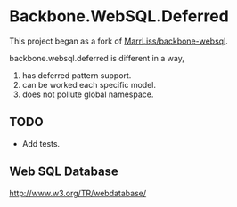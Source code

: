 # Backbone.WebSQL.Deferred

This project began as a fork of [MarrLiss/backbone-websql](https://github.com/MarrLiss/backbone-websql).

backbone.websql.deferred is different in a way,

1. has deferred pattern support.
1. can be worked each specific model.
1. does not pollute global namespace.

## TODO

* Add tests.

## Web SQL Database

http://www.w3.org/TR/webdatabase/
